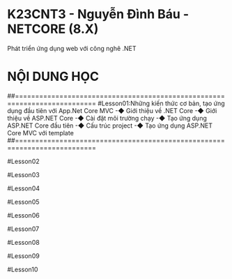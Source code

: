 # K23CNT3 - Nguyễn Đình Báu - NETCORE (8.X)
Phát triển ứng dụng web với công nghê .NET
# NỘI DUNG HỌC 
##==========================================================================
#Lesson01:Những kiến thức cơ bản, tạo ứng dụng đầu tiên với App.Net Core MVC
-◆ Giới thiệu về .NET Core
-◆ Giới thiệu về ASP.NET Core
-◆ Cài đặt môi trường chạy
-◆ Tạo ứng dụng ASP.NET Core đầu tiên
-◆ Cấu trúc project
-◆ Tạo ứng dụng ASP.NET Core MVC với template
##==========================================================================

#Lesson02

#Lesson03

#Lesson04

#Lesson05

#Lesson06

#Lesson07

#Lesson08

#Lesson09

#Lesson10

#
